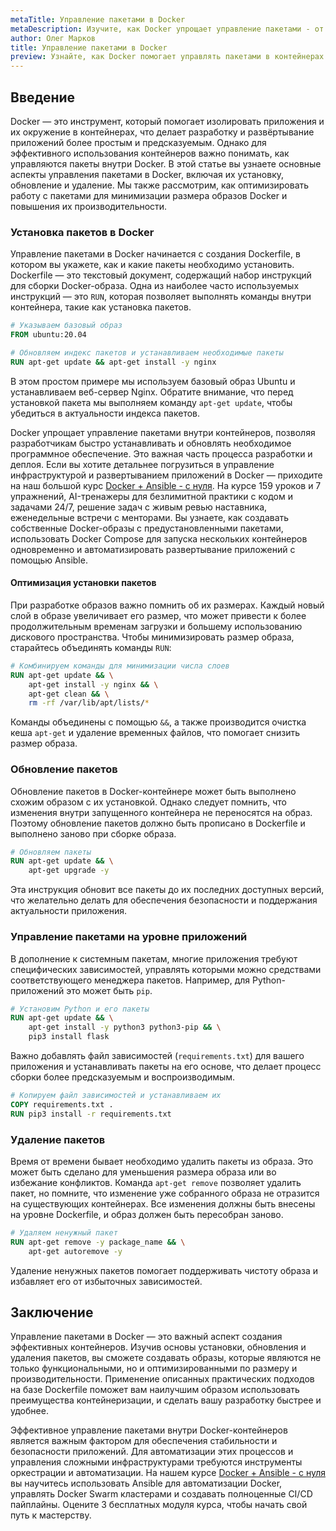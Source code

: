 ```yaml
---
metaTitle: Управление пакетами в Docker
metaDescription: Изучите, как Docker упрощает управление пакетами - от установки до обновления контейнеров. Примеры и советы помогут вам эффективно использовать Docker
author: Олег Марков
title: Управление пакетами в Docker
preview: Узнайте, как Docker помогает управлять пакетами в контейнерах - от установки и обновления до оптимизации их использования. Подробные примеры и советы помогут вам лучше понять процесс
---
```


## Введение

Docker — это инструмент, который помогает изолировать приложения и их окружение в контейнерах, что делает разработку и развёртывание приложений более простым и предсказуемым. Однако для эффективного использования контейнеров важно понимать, как управляются пакеты внутри Docker. В этой статье вы узнаете основные аспекты управления пакетами в Docker, включая их установку, обновление и удаление. Мы также рассмотрим, как оптимизировать работу с пакетами для минимизации размера образов Docker и повышения их производительности.

### Установка пакетов в Docker

Управление пакетами в Docker начинается с создания Dockerfile, в котором вы укажете, как и какие пакеты необходимо установить. Dockerfile — это текстовый документ, содержащий набор инструкций для сборки Docker-образа. Одна из наиболее часто используемых инструкций — это `RUN`, которая позволяет выполнять команды внутри контейнера, такие как установка пакетов.

```Dockerfile
# Указываем базовый образ
FROM ubuntu:20.04

# Обновляем индекс пакетов и устанавливаем необходимые пакеты
RUN apt-get update && apt-get install -y nginx
```

В этом простом примере мы используем базовый образ Ubuntu и устанавливаем веб-сервер Nginx. Обратите внимание, что перед установкой пакета мы выполняем команду `apt-get update`, чтобы убедиться в актуальности индекса пакетов.

Docker упрощает управление пакетами внутри контейнеров, позволяя разработчикам быстро устанавливать и обновлять необходимое программное обеспечение. Это важная часть процесса разработки и деплоя. Если вы хотите детальнее погрузиться в управление инфраструктурой и развертыванием приложений в Docker — приходите на наш большой курс [Docker + Ansible - с нуля](https://purpleschool.ru/course/docker?utm_source=knowledgebase&utm_medium=text&utm_campaign=Upravlenie_paketami_v_Docker). На курсе 159 уроков и 7 упражнений, AI-тренажеры для безлимитной практики с кодом и задачами 24/7, решение задач с живым ревью наставника, еженедельные встречи с менторами. Вы узнаете, как создавать собственные Docker-образы с предустановленными пакетами, использовать Docker Compose для запуска нескольких контейнеров одновременно и автоматизировать развертывание приложений с помощью Ansible.

#### Оптимизация установки пакетов

При разработке образов важно помнить об их размерах. Каждый новый слой в образе увеличивает его размер, что может привести к более продолжительным временам загрузки и большему использованию дискового пространства. Чтобы минимизировать размер образа, старайтесь объединять команды `RUN`:

```Dockerfile
# Комбинируем команды для минимизации числа слоев
RUN apt-get update && \
    apt-get install -y nginx && \
    apt-get clean && \
    rm -rf /var/lib/apt/lists/*
```

Команды объединены с помощью `&&`, а также производится очистка кеша `apt-get` и удаление временных файлов, что помогает снизить размер образа.

### Обновление пакетов

Обновление пакетов в Docker-контейнере может быть выполнено схожим образом с их установкой. Однако следует помнить, что изменения внутри запущенного контейнера не переносятся на образ. Поэтому обновление пакетов должно быть прописано в Dockerfile и выполнено заново при сборке образа.

```Dockerfile
# Обновляем пакеты
RUN apt-get update && \
    apt-get upgrade -y
```

Эта инструкция обновит все пакеты до их последних доступных версий, что желательно делать для обеспечения безопасности и поддержания актуальности приложения.

### Управление пакетами на уровне приложений

В дополнение к системным пакетам, многие приложения требуют специфических зависимостей, управлять которыми можно средствами соответствующего менеджера пакетов. Например, для Python-приложений это может быть `pip`.

```Dockerfile
# Установим Python и его пакеты
RUN apt-get update && \
    apt-get install -y python3 python3-pip && \
    pip3 install flask
```

Важно добавлять файл зависимостей (`requirements.txt`) для вашего приложения и устанавливать пакеты на его основе, что делает процесс сборки более предсказуемым и воспроизводимым.

```Dockerfile
# Копируем файл зависимостей и устанавливаем их
COPY requirements.txt .
RUN pip3 install -r requirements.txt
```

### Удаление пакетов

Время от времени бывает необходимо удалить пакеты из образа. Это может быть сделано для уменьшения размера образа или во избежание конфликтов. Команда `apt-get remove` позволяет удалить пакет, но помните, что изменение уже собранного образа не отразится на существующих контейнерах. Все изменения должны быть внесены на уровне Dockerfile, и образ должен быть пересобран заново.

```Dockerfile
# Удаляем ненужный пакет
RUN apt-get remove -y package_name && \
    apt-get autoremove -y
```

Удаление ненужных пакетов помогает поддерживать чистоту образа и избавляет его от избыточных зависимостей.

## Заключение

Управление пакетами в Docker — это важный аспект создания эффективных контейнеров. Изучив основы установки, обновления и удаления пакетов, вы сможете создавать образы, которые являются не только функциональными, но и оптимизированными по размеру и производительности. Применение описанных практических подходов на базе Dockerfile поможет вам наилучшим образом использовать преимущества контейнеризации, и сделать вашу разработку быстрее и удобнее.

Эффективное управление пакетами внутри Docker-контейнеров является важным фактором для обеспечения стабильности и безопасности приложений. Для автоматизации этих процессов и управления сложными инфраструктурами требуются инструменты оркестрации и автоматизации. На нашем курсе [Docker + Ansible - с нуля](https://purpleschool.ru/course/docker?utm_source=knowledgebase&utm_medium=text&utm_campaign=Upravlenie_paketami_v_Docker) вы научитесь использовать Ansible для автоматизации Docker, управлять Docker Swarm кластерами и создавать полноценные CI/CD пайплайны. Оцените 3 бесплатных модуля курса, чтобы начать свой путь к мастерству.
